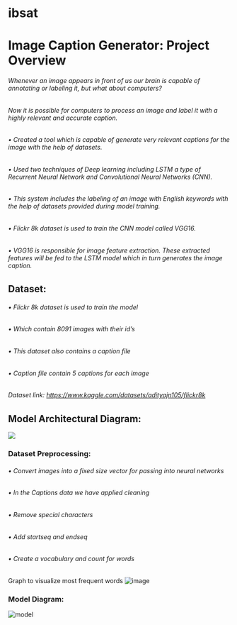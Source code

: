  # ibsat
 
 
# Image Caption Generator: Project Overview
 ###### Whenever an image appears in front of us our brain is capable of annotating or labeling it, but what about computers? 
 ###### Now it is possible for computers to process an image and label it with a highly relevant and accurate caption.
 ###### •	Created a tool which is capable of generate very relevant captions for the image with the help of datasets.
 ###### •	Used two techniques of Deep learning including LSTM a type of Recurrent Neural Network and Convolutional Neural Networks (CNN).
 ###### •	This system includes the labeling of an image with English keywords with the help of datasets provided during model training. 
 ###### •	Flickr 8k dataset is used to train the CNN model called VGG16. 
 ###### •	VGG16 is responsible for image feature extraction. These extracted features will be fed to the LSTM model which in turn generates the image caption.
 
## Dataset:
 ###### •	Flickr 8k dataset is used to train the model
 ###### •	Which contain 8091 images with their id’s
 ###### •	This dataset also contains a caption file 
 ###### •	Caption file contain 5 captions for each image
 ###### Dataset link: https://www.kaggle.com/datasets/adityajn105/flickr8k
 
## Model Architectural Diagram:

![](https://user-images.githubusercontent.com/115410634/194777567-4ba3dc59-4632-4fe6-b450-4e4c12d15375.png)

### Dataset Preprocessing:
###### •	Convert images into a fixed size vector for passing into neural networks 
###### •	In the Captions data we have applied cleaning
###### •	Remove special characters
###### •	Add startseq and endseq
###### •	Create a vocabulary and count for words

Graph to visualize most frequent words
![image](https://user-images.githubusercontent.com/115410634/194777909-d5c19a91-4eb7-4475-ab7d-22614ba546a5.png)
 
 ### Model Diagram:
 ![model](https://user-images.githubusercontent.com/115410634/194778351-5df38f29-72fd-4f29-b24f-978ba382b703.png)







